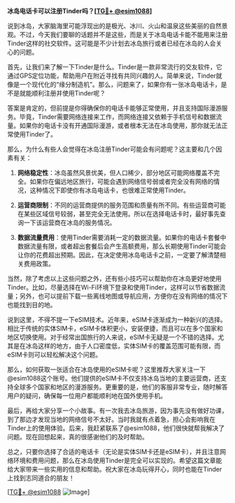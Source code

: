 **冰岛电话卡可以注册Tinder吗？[[TG💪+ @esim1088](https://t.me/s/esim1088)]**

说到冰岛，大家脑海里可能浮现出的是极光、冰川、火山和温泉这些美丽的自然景观。不过，今天我们要聊的话题并不是这些，而是关于冰岛电话卡能不能用来注册Tinder这样的社交软件。这可能是不少计划去冰岛旅行或者已经在冰岛的人会关心的问题。

首先，让我们来了解一下Tinder是什么。Tinder是一款非常流行的交友软件，它通过GPS定位功能，帮助用户在附近寻找有共同兴趣的人。简单来说，Tinder就像是一个现代化的“缘分制造机”。那么，问题来了，如果你有一张冰岛电话卡，是不是就能顺利注册并使用Tinder呢？

答案是肯定的，但前提是你得确保你的电话卡能够正常使用，并且支持国际漫游服务。毕竟，Tinder需要网络连接来工作，而网络连接又依赖于手机信号和数据流量。如果你的电话卡没有开通国际漫游，或者根本无法在冰岛使用，那你就无法正常使用Tinder了。

那么，为什么有些人会觉得在冰岛注册Tinder可能会有问题呢？这主要和几个因素有关：

1. **网络稳定性**：冰岛虽然风景优美，但人口稀少，部分地区可能网络覆盖不完全。如果你在偏远地区旅行，可能会遇到网络信号弱或者完全没有网络的情况，这种情况下即使你有冰岛电话卡，也很难正常使用Tinder。

2. **运营商限制**：不同的运营商提供的服务范围和质量有所不同。有些运营商可能在某些区域信号较弱，甚至完全无法使用。所以在选择电话卡时，最好事先查询一下该运营商在冰岛的服务情况。

3. **数据流量费用**：使用Tinder需要消耗一定的数据流量。如果你的电话卡套餐中数据流量有限，或者超出套餐后会产生高额费用，那么长期使用Tinder可能会让你的花费超出预期。因此，在决定使用冰岛电话卡之前，一定要了解清楚相关费用政策。

当然，除了考虑以上这些问题之外，还有些小技巧可以帮助你在冰岛更好地使用Tinder。比如，尽量选择在Wi-Fi环境下登录和使用Tinder，这样可以节省数据流量；另外，也可以提前下载一些离线地图或导航应用，方便你在没有网络的情况下也能找到目的地。

说到这里，不得不提一下eSIM技术。近年来，eSIM卡逐渐成为一种新兴的选择。相比于传统的实体SIM卡，eSIM卡体积更小，安装便捷，而且可以在多个国家和地区切换使用。对于经常出国旅行的人来说，eSIM卡无疑是一个不错的选择。尤其是在冰岛这样的地方，由于人口密度低，实体SIM卡的覆盖范围可能有限，而eSIM卡则可以轻松解决这个问题。

那么，如何获取一张适合在冰岛使用的eSIM卡呢？这里推荐大家关注一下@esim1088这个账号。他们提供的eSIM卡不仅支持冰岛当地的主要运营商，还支持全球多个国家和地区的漫游服务。更重要的是，他们的客服非常专业，随时解答用户的疑问，确保每一位用户都能顺利地在国外使用手机。

最后，再给大家分享一个小故事。有一次我去冰岛旅游，因为事先没有做好功课，到了那边才发现当地的网络信号不太好。当时我就有点着急，担心会影响我在Tinder上的使用体验。后来，我赶紧联系了@esim1088，他们很快就帮我解决了问题。现在回想起来，真的很感谢他们的及时帮助。

总之，只要你选择了合适的电话卡（无论是实体SIM卡还是eSIM卡），并且注意网络环境和费用问题，那么在冰岛使用Tinder是完全可以实现的。希望这篇文章能给大家带来一些实用的信息和帮助。祝大家在冰岛玩得开心，同时也能在Tinder上找到志同道合的朋友！

[[TG💪+ @esim1088](https://t.me/s/esim1088) ![Image](https://i.postimg.cc/4NQfJmqS/Snipaste-2025-05-13-00-14-12.png)]